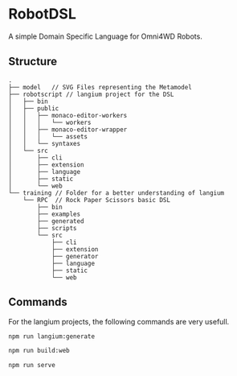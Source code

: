 # RobotDSL
A simple Domain Specific Language for Omni4WD Robots.

## Structure

```
.
├── model   // SVG Files representing the Metamodel
├── robotscript // langium project for the DSL
│   ├── bin
│   ├── public
│   │   ├── monaco-editor-workers
│   │   │   └── workers
│   │   ├── monaco-editor-wrapper
│   │   │   └── assets
│   │   └── syntaxes
│   └── src
│       ├── cli
│       ├── extension
│       ├── language
│       ├── static
│       └── web
└── training // Folder for a better understanding of langium
    └── RPC  // Rock Paper Scissors basic DSL
        ├── bin
        ├── examples
        ├── generated
        ├── scripts
        └── src
            ├── cli
            ├── extension
            ├── generator
            ├── language
            ├── static
            └── web
```

## Commands
For the langium projects, the following commands are very usefull.
```bash
npm run langium:generate
```

```bash
npm run build:web
```

```bash
npm run serve
```
